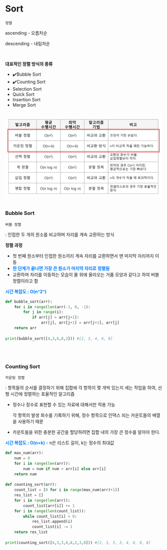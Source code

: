 # Sort

`정렬`<br>

ascending - 오름차순<br>

descending - 내림차순<br>

<br>

**대표적인 정렬 방식의 종류**

- :heavy_check_mark:Bubble Sort
- :heavy_check_mark:Counting Sort
- Selection Sort
- Quick Sort
- Insertion Sort
- Merge Sort

<br>

<img src="../../img/sort_time_complexity_1.png" alt="sort_time_complexity_1">

<br>

<br>

### Bubble Sort

`버블 정렬`

 : 인접한 두 개의 원소를 비교하며 자리를 계속 교환하는 방식

**정렬 과정**

- 첫 번째 원소부터 인접한 원소끼리 계속 자리를 교환하면서 맨 마지막 자리까지 이동
- <span style="color:#007bff;font-weight:bold">한 단계가 끝나면 가장 큰 원소가 마지막 자리로 정렬됨</span>
- 교환하며 자리를 이동하는 모습이 물 위에 올라오는 거품 모양과 같다고 하여 버블 정렬이라고 함

<span style="color:#007bff;font-weight:bold">시간 복잡도 : O(n^2^)</span>

```python
def bubble_sort(arr):
    for i in range(len(arr)-1, 0, -1):
        for j in range(i):
            if arr[j] > arr[j+1]:
                arr[j], arr[j+1] = arr[j+1], arr[j]
    return arr

print(bubble_sort([4,3,6,8,2])) #[2, 3, 4, 6, 8]
```

<br><br>

### Counting Sort

`카운팅 정렬`

 : 항목들의 순서를 결정하기 위해 집합에 각 항목이 몇 개씩 있는지 세는 작업을 하여, 선형 시간에 정렬하는 효율적인 알고리즘

- 정수나 정수로 표현할 수 있는 자료에 대해서만 적용 가능

  각 항목의 발생 회수를 기록하기 위해, 정수 항목으로 인덱스 되는 카운트들의 배열을 사용하기 때문

- 카운트들을 위한 충분한 공간을 할당하려면 집합 내의 가장 큰 정수를 알아야 한다.

<span style="color:#007bff;font-weight:bold">시간 복잡도 : O(n+k)</span> - n은 리스트 길이, k는 정수의 최대값

```python
def max_num(arr):
    num = 0
    for i in range(len(arr)):
        num = num if num > arr[i] else arr[i]
    return num

def counting_sort(arr):
    count_list = [0 for i in range(max_num(arr)+1)]
    res_list = []
    for i in range(len(arr)):
        count_list[arr[i]] += 1
    for i in range(len(count_list)):
        while count_list[i] > 0:
            res_list.append(i)
            count_list[i] -= 1
    return res_list

print(counting_sort([4,3,3,6,8,2,3,8])) #[2, 3, 3, 3, 4, 6, 8, 8]
```

<br><br>



